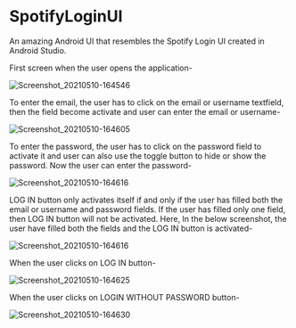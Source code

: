 # SpotifyLoginUI
An amazing Android UI that resembles the Spotify Login UI created in Android Studio.

First screen when the user opens the application-

![Screenshot_20210510-164546](https://user-images.githubusercontent.com/64889275/117651564-b5a7d380-b1af-11eb-834c-e27624d2eeba.png)


To enter the email, the user has to click on the email or username textfield, then the field become activate and user can enter the email or username-

![Screenshot_20210510-164605](https://user-images.githubusercontent.com/64889275/117651776-f4d62480-b1af-11eb-89da-1b711bf580e2.png)


To enter the password, the user has to click on the password field to activate it and user can also use the toggle button to hide or show the password. Now the user can enter the password-

![Screenshot_20210510-164616](https://user-images.githubusercontent.com/64889275/117652003-4383be80-b1b0-11eb-8fbd-bb42bab067b7.png)


LOG IN button only activates itself if and only if the user has filled both the email or username and password fields. If the user has filled only one field, then LOG IN button will not be activated.
Here, In the below screenshot, the user have filled both the fields and the LOG IN button is activated-

![Screenshot_20210510-164616](https://user-images.githubusercontent.com/64889275/117653421-fdc7f580-b1b1-11eb-81be-9009ef5ea305.png)

When the user clicks on LOG IN button-

![Screenshot_20210510-164625](https://user-images.githubusercontent.com/64889275/117653680-57c8bb00-b1b2-11eb-9c97-13b5c205d534.png)


When the user clicks on LOGIN WITHOUT PASSWORD button-

![Screenshot_20210510-164630](https://user-images.githubusercontent.com/64889275/117653775-77f87a00-b1b2-11eb-91ca-c6a95cea721d.png)
